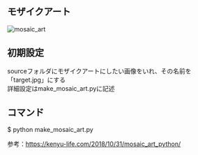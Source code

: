 ## モザイクアート
![mosaic_art](https://user-images.githubusercontent.com/49605002/57541132-4e20d880-7389-11e9-9477-b180735e61b0.jpg)

## 初期設定
  sourceフォルダにモザイクアートにしたい画像をいれ、その名前を「target.jpg」にする<br>
  詳細設定はmake_mosaic_art.pyに記述

## コマンド
  $ python make_mosaic_art.py

参考：https://kenyu-life.com/2018/10/31/mosaic_art_python/
